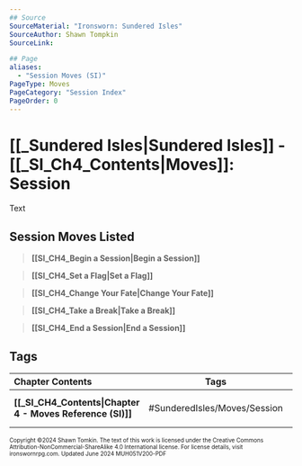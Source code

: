 ```yaml
---
## Source
SourceMaterial: "Ironsworn: Sundered Isles"
SourceAuthor: Shawn Tompkin
SourceLink: 

## Page
aliases: 
  - "Session Moves (SI)"
PageType: Moves
PageCategory: "Session Index"
PageOrder: 0
---
```

# [[_Sundered Isles|Sundered Isles]] - [[_SI_Ch4_Contents|Moves]]: Session
Text

## Session Moves Listed
> **[[SI_CH4_Begin a Session|Begin a Session]]**

> **[[SI_CH4_Set a Flag|Set a Flag]]**

> **[[SI_CH4_Change Your Fate|Change Your Fate]]**

> **[[SI_CH4_Take a Break|Take a Break]]**

> **[[SI_CH4_End a Session|End a Session]]**


## Tags

| Chapter Contents | Tags | Next Section |
| :--- | :---: | ---: |
| **[[_SI_CH4_Contents\|Chapter 4 - Moves Reference (SI)]]** | #SunderedIsles/Moves/Session | **[[_SI_CH4_Adventure Moves\|Adventure Moves (SI)]]** |

<font size=-2>Copyright ©2024 Shawn Tomkin. The text of this work is licensed under the Creative Commons Attribution-NonCommercial-ShareAlike 4.0 International license. For license details, visit ironswornrpg.com. Updated June 2024 MUH051V200-PDF</font>